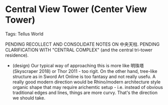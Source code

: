 # Central View Tower (Center View Tower)

Tags: Tellus World

PENDING RECOLLECT AND CONSOLIDATE NOTES ON 中央天柱. PENDING CLARIFICATION WITH "CENTRAL COMPLEX" (and the central tri-tower residence).

* (design) Our typical way of approaching this is more like 明珠塔 (Skyscraper 2018) or Thor 2011 - too rigit. On the other hand, tree-like structure as in Sword Art Online is too fantasy and not really usefu. A really good modern direction would be Rhino/modern architecture style organic shape that may require arichemtic setup - i.e. instead of obvious traditional edges and lines, things are more curvy. That's the direction we should take.
